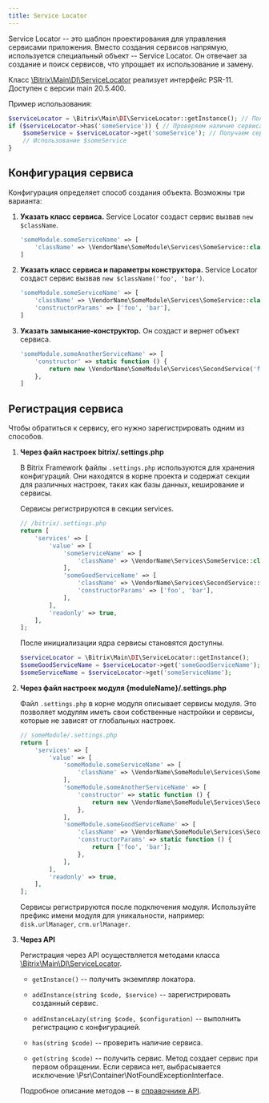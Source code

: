 ```yaml
---
title: Service Locator
---
```


Service Locator -- это шаблон проектирования для управления сервисами приложения. Вместо создания сервисов напрямую, используется специальный объект -- Service Locator. Он отвечает за создание и поиск сервисов, что упрощает их использование и замену.

Класс [\\Bitrix\\Main\\DI\\ServiceLocator](https://dev.1c-bitrix.ru/api_d7/bitrix/main/di/servicelocator/index.php) реализует интерфейс PSR-11. Доступен с версии main 20.5.400.

Пример использования:

```php
$serviceLocator = \Bitrix\Main\DI\ServiceLocator::getInstance(); // Получаем экземпляр сервис локатора
if ($serviceLocator->has('someService')) { // Проверяем наличие сервиса
    $someService = $serviceLocator->get('someService'); // Получаем сервис
    // Использование $someService
}
```

## Конфигурация сервиса

Конфигурация определяет способ создания объекта. Возможны три варианта:

1. **Указать класс сервиса.** Service Locator создаст сервис вызвав `new $className`.

   ```php
   'someModule.someServiceName' => [
       'className' => \VendorName\SomeModule\Services\SomeService::class,
   ]
   ```

2. **Указать класс сервиса и параметры конструктора.** Service Locator создаст сервис вызвав `new $className('foo', 'bar')`.

   ```php
   'someModule.someServiceName' => [
       'className' => \VendorName\SomeModule\Services\SomeService::class,
       'constructorParams' => ['foo', 'bar'],
   ]
   ```

3. **Указать замыкание-конструктор.** Он создаст и вернет объект сервиса.

   ```php
   'someModule.someAnotherServiceName' => [
       'constructor' => static function () {
           return new \VendorName\SomeModule\Services\SecondService('foo', 'bar');
       },
   ]
   ```

## Регистрация сервиса

Чтобы обратиться к сервису, его нужно зарегистрировать одним из способов.

1. **Через файл настроек bitrix/.settings.php**

   В Bitrix Framework файлы `.settings.php` используются для хранения конфигураций. Они находятся в корне проекта и содержат секции для различных настроек, таких как базы данных, кеширование и сервисы.

   Сервисы регистрируются в секции services.

   ```php
   // /bitrix/.settings.php
   return [
       'services' => [
           'value' => [
               'someServiceName' => [
                   'className' => \VendorName\Services\SomeService::class,
               ],
               'someGoodServiceName' => [
                   'className' => \VendorName\Services\SecondService::class,
                   'constructorParams' => ['foo', 'bar'],
               ],
           ],
           'readonly' => true,
       ],
   ];
   ```

   После инициализации ядра сервисы становятся доступны.

   ```php
   $serviceLocator = \Bitrix\Main\DI\ServiceLocator::getInstance();
   $someGoodServiceName = $serviceLocator->get('someGoodServiceName');
   $someServiceName = $serviceLocator->get('someServiceName');
   ```

2. **Через файл настроек модуля \{moduleName}/.settings.php**

   Файл `.settings.php` в корне модуля описывает сервисы модуля. Это позволяет модулям иметь свои собственные настройки и сервисы, которые не зависят от глобальных настроек.

   ```php
   // someModule/.settings.php
   return [
       'services' => [
           'value' => [
               'someModule.someServiceName' => [
                   'className' => \VendorName\SomeModule\Services\SomeService::class,
               ],
               'someModule.someAnotherServiceName' => [
                   'constructor' => static function () {
                       return new \VendorName\SomeModule\Services\SecondService('foo', 'bar');
                   },
               ],
               'someModule.someGoodServiceName' => [
                   'className' => \VendorName\SomeModule\Services\SecondService::class,
                   'constructorParams' => static function () {
                       return ['foo', 'bar'];
                   },
               ],
           ],
           'readonly' => true,
       ],
   ];
   ```

   Сервисы регистрируются после подключения модуля. Используйте префикс имени модуля для уникальности, например: `disk.urlManager`, `crm.urlManager`.

3. **Через API**

   Регистрация через API осуществляется методами класса [\\Bitrix\\Main\\DI\\ServiceLocator](https://dev.1c-bitrix.ru/api_d7/bitrix/main/di/servicelocator/index.php).

   -  `getInstance()` -- получить экземпляр локатора.

   -  `addInstance(string $code, $service)` -- зарегистрировать созданный сервис.

   -  `addInstanceLazy(string $code, $configuration)` -- выполнить регистрацию с конфигурацией.

   -  `has(string $code)` -- проверить наличие сервиса.

   -  `get(string $code)` -- получить сервис. Метод создает сервис при первом обращении. Если сервиса нет, выбрасывается исключение \\Psr\\Container\\NotFoundExceptionInterface.

   Подробное описание методов -- в [справочнике API](https://dev.1c-bitrix.ru/api_d7/bitrix/main/di/servicelocator/index.php).